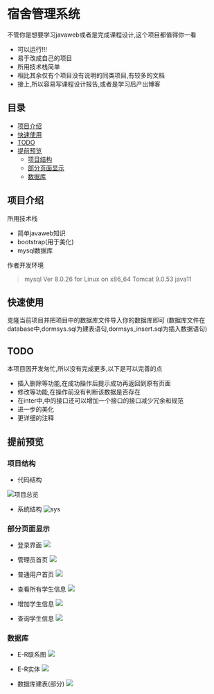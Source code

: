# 宿舍管理系统

不管你是想要学习javaweb或者是完成课程设计,这个项目都值得你一看 

+ 可以运行!!!
+ 易于改成自己的项目
+ 所用技术栈简单
+ 相比其余仅有个项目没有说明的同类项目,有较多的文档
+ 接上,所以容易写课程设计报告,或者是学习后产出博客

## 目录

<!-- vim-markdown-toc GFM -->

* [项目介绍](#项目介绍)
* [快速使用](#快速使用)
* [TODO](#todo)
* [提前预览](#提前预览)
    * [项目结构](#项目结构)
    * [部分页面显示](#部分页面显示)
    * [数据库](#数据库)

<!-- vim-markdown-toc -->

## 项目介绍
所用技术栈
+ 简单javaweb知识
+ bootstrap(用于美化)
+ mysql数据库

作者开发环境
> mysql  Ver 8.0.26 for Linux on x86_64
Tomcat 9.0.53
java11

## 快速使用
克隆当前项目并把项目中的数据库文件导入你的数据库即可
(数据库文件在database中,dormsys.sql为建表语句,dormsys_insert.sql为插入数据语句)

## TODO
本项目因开发匆忙,所以没有完成更多,以下是可以完善的点
+ 插入删除等功能,在成功操作后提示成功再返回到原有页面 
+ 修改等功能,在操作前没有判断该数据是否存在
+ 在inter中,中的接口还可以增加一个接口的接口减少冗余和规范
+ 进一步的美化
+ 更详细的注释



## 提前预览

### 项目结构
+ 代码结构



![项目总览](./pic/项目总览.png) 

+ 系统结构
![sys](./pic/sys.png) 

### 部分页面显示
+ 登录界面
![](./pic/登录界面.png) 

+ 管理员首页
![](./pic/管理员首页.png) 

+ 普通用户首页
![](./pic/普通用户首页.png) 

+ 查看所有学生信息
![](./pic/查看所有学生信息.png) 

+ 增加学生信息
![](./pic/增加学生信息.png) 

+ 查询学生信息
![](./pic/查询学生信息.png) 

### 数据库 
+ E-R联系图
![](./database/E-R联系.png) 

+ E-R实体
![](./database/E-R实体.png) 

+ 数据库建表(部分)
![](./database/数据库建表_1.png) 






